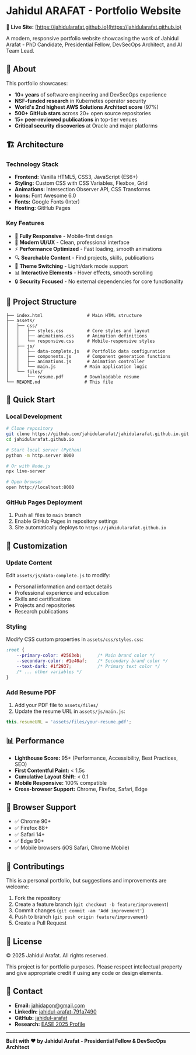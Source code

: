# Jahidul ARAFAT - Portfolio Website

🚀 **Live Site:** [https://jahidularafat.github.io](https://jahidularafat.github.io)

A modern, responsive portfolio website showcasing the work of Jahidul Arafat - PhD Candidate, Presidential Fellow, DevSecOps Architect, and AI Team Lead.

## 🎯 **About**

This portfolio showcases:
- **10+ years** of software engineering and DevSecOps experience
- **NSF-funded research** in Kubernetes operator security
- **World's 2nd highest AWS Solutions Architect score** (97%)
- **500+ GitHub stars** across 20+ open source repositories
- **15+ peer-reviewed publications** in top-tier venues
- **Critical security discoveries** at Oracle and major platforms

## 🏗️ **Architecture**

### **Technology Stack**
- **Frontend:** Vanilla HTML5, CSS3, JavaScript (ES6+)
- **Styling:** Custom CSS with CSS Variables, Flexbox, Grid
- **Animations:** Intersection Observer API, CSS Transforms
- **Icons:** Font Awesome 6.0
- **Fonts:** Google Fonts (Inter)
- **Hosting:** GitHub Pages

### **Key Features**
- 📱 **Fully Responsive** - Mobile-first design
- 🎨 **Modern UI/UX** - Clean, professional interface
- ⚡ **Performance Optimized** - Fast loading, smooth animations
- 🔍 **Searchable Content** - Find projects, skills, publications
- 🌙 **Theme Switching** - Light/dark mode support
- 📊 **Interactive Elements** - Hover effects, smooth scrolling
- 🔒 **Security Focused** - No external dependencies for core functionality

## 📂 **Project Structure**

```
├── index.html                 # Main HTML structure
├── assets/
│   ├── css/
│   │   ├── styles.css         # Core styles and layout
│   │   ├── animations.css     # Animation definitions
│   │   └── responsive.css     # Mobile-responsive styles
│   ├── js/
│   │   ├── data-complete.js   # Portfolio data configuration
│   │   ├── components.js      # Component generation functions
│   │   ├── animations.js      # Animation controller
│   │   └── main.js           # Main application logic
│   └── files/
│       └── resume.pdf        # Downloadable resume
└── README.md                 # This file
```

## 🚀 **Quick Start**

### **Local Development**
```bash
# Clone repository
git clone https://github.com/jahidularafat/jahidularafat.github.io.git
cd jahidularafat.github.io

# Start local server (Python)
python -m http.server 8000

# Or with Node.js
npx live-server

# Open browser
open http://localhost:8000
```

### **GitHub Pages Deployment**
1. Push all files to `main` branch
2. Enable GitHub Pages in repository settings
3. Site automatically deploys to `https://jahidularafat.github.io`

## 🎨 **Customization**

### **Update Content**
Edit `assets/js/data-complete.js` to modify:
- Personal information and contact details
- Professional experience and education
- Skills and certifications
- Projects and repositories
- Research publications

### **Styling**
Modify CSS custom properties in `assets/css/styles.css`:
```css
:root {
    --primary-color: #2563eb;      /* Main brand color */
    --secondary-color: #1e40af;    /* Secondary brand color */
    --text-dark: #1f2937;          /* Primary text color */
    /* ... other variables */
}
```

### **Add Resume PDF**
1. Add your PDF file to `assets/files/`
2. Update the resume URL in `assets/js/main.js`:
```javascript
this.resumeURL = 'assets/files/your-resume.pdf';
```

## 📊 **Performance**

- **Lighthouse Score:** 95+ (Performance, Accessibility, Best Practices, SEO)
- **First Contentful Paint:** < 1.5s
- **Cumulative Layout Shift:** < 0.1
- **Mobile Responsive:** 100% compatible
- **Cross-browser Support:** Chrome, Firefox, Safari, Edge

## 🔧 **Browser Support**

- ✅ Chrome 90+
- ✅ Firefox 88+
- ✅ Safari 14+
- ✅ Edge 90+
- ✅ Mobile browsers (iOS Safari, Chrome Mobile)

## 🤝 **Contributings**

This is a personal portfolio, but suggestions and improvements are welcome:

1. Fork the repository
2. Create a feature branch (`git checkout -b feature/improvement`)
3. Commit changes (`git commit -am 'Add improvement'`)
4. Push to branch (`git push origin feature/improvement`)
5. Create a Pull Request

## 📝 **License**

© 2025 Jahidul Arafat. All rights reserved.

This project is for portfolio purposes. Please respect intellectual property and give appropriate credit if using any code or design elements.

## 📧 **Contact**

- **Email:** jahidapon@gmail.com
- **LinkedIn:** [jahidul-arafat-791a7490](https://linkedin.com/in/jahidul-arafat-791a7490)
- **GitHub:** [jahidul-arafat](https://github.com/jahidul-arafat)
- **Research:** [EASE 2025 Profile](https://conf.researchr.org/profile/ease-2025/jahidularafat)

---

**Built with ❤️ by Jahidul Arafat - Presidential Fellow & DevSecOps Architect**